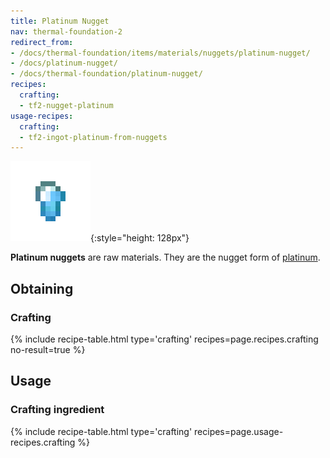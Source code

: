 ```yaml
---
title: Platinum Nugget
nav: thermal-foundation-2
redirect_from:
- /docs/thermal-foundation/items/materials/nuggets/platinum-nugget/
- /docs/platinum-nugget/
- /docs/thermal-foundation/platinum-nugget/
recipes:
  crafting:
  - tf2-nugget-platinum
usage-recipes:
  crafting:
  - tf2-ingot-platinum-from-nuggets
---
```


![Platinum nugget](/assets/images/thermal-foundation-2/nugget-platinum.png){:style="height: 128px"}


**Platinum nuggets** are raw materials. They are the nugget form of
[platinum](/docs/thermal-foundation-2/platinum-ingot/).


Obtaining
---------

### Crafting
{% include recipe-table.html type='crafting' recipes=page.recipes.crafting no-result=true %}


Usage
-----

### Crafting ingredient
{% include recipe-table.html type='crafting' recipes=page.usage-recipes.crafting %}
